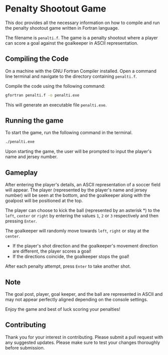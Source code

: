 # Penalty Shootout Game
This doc provides all the necessary information on how to compile and run the penalty shootout game written in Fortran language. 

The filename is `penalti.f`. The game is a penalty shootout where a player can score a goal against the goalkeeper in ASCII representation.

## Compiling the Code
On a machine with the GNU Fortran Compiler installed. Open a command line terminal and navigate to the directory containing `penalti.f`. 

Compile the code using the following command: 

```bash
gfortran penalti.f -o penalti.exe
```

This will generate an executable file `penalti.exe`.

## Running the game
To start the game, run the following command in the terminal.

```bash
./penalti.exe
```
Upon starting the game, the user will be prompted to input the player's name and jersey number.

## Gameplay
After entering the player's details, an ASCII representation of a soccer field will appear. The player (represented by the player's name and jersey number) will be seen at the bottom, and the goalkeeper along with the goalpost will be positioned at the top.

The player can choose to kick the ball (represented by an asterisk *) to the `left`, `center` or `right` by entering the values `1`, `2` or `3` respectively and then pressing `Enter`.

The goalkeeper will randomly move towards `left`, `right` or stay at the `center`. 

- If the player's shot direction and the goalkeeper's movement direction are different, the player scores a goal!
- If the directions coincide, the goalkeeper stops the goal!

After each penalty attempt, press `Enter` to take another shot.

## Note

The goal post, player, goal keeper, and the ball are represented in ASCII and may not appear perfectly aligned depending on the console settings. 

Enjoy the game and best of luck scoring your penalties!

## Contributing
Thank you for your interest in contributing. Please submit a pull request with any suggested updates. Please make sure to test your changes thoroughly before submission.
